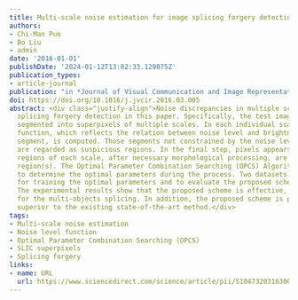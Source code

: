 ```yaml
---
title: Multi-scale noise estimation for image splicing forgery detection
authors:
- Chi-Man Pun
- Bo Liu
- admin
date: '2016-01-01'
publishDate: '2024-01-12T13:02:33.129075Z'
publication_types:
- article-journal
publication: "in *Journal of Visual Communication and Image Representation*  [SCI, JCR Q2]"
doi: https://doi.org/10.1016/j.jvcir.2016.03.005
abstract: <div class="justify-align">Noise discrepancies in multiple scales are utilized as indicators for image
  splicing forgery detection in this paper. Specifically, the test image is initially
  segmented into superpixels of multiple scales. In each individual scale, noise level
  function, which reflects the relation between noise level and brightness of each
  segment, is computed. Those segments not constrained by the noise level function
  are regarded as suspicious regions. In the final step, pixels appears in suspicious
  regions of each scale, after necessary morphological processing, are marked as spliced
  region(s). The Optimal Parameter Combination Searching (OPCS) Algorithm is proposed
  to determine the optimal parameters during the process. Two datasets are created
  for training the optimal parameters and to evaluate the proposed scheme, respectively.
  The experimental results show that the proposed scheme is effective, especially
  for the multi-objects splicing. In addition, the proposed scheme is proven to be
  superior to the existing state-of-the-art method.</div>
tags:
- Multi-scale noise estimation
- Noise level function
- Optimal Parameter Combination Searching (OPCS)
- SLIC superpixels
- Splicing forgery
links:
- name: URL
  url: https://www.sciencedirect.com/science/article/pii/S1047320316300098
---
```

